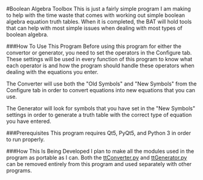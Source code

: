 #Boolean Algebra Toolbox
This is just a fairly simple program I am making to help with the time waste that comes with working out simple boolean algebra equation truth tables. When it is completed, the BAT will hold tools that can help with most simple issues when dealing with most types of boolean algebra.

###How To Use This Program
Before using this program for either the convertor or generator, you need to set the operators in the Configure tab. These settings will be used in every function of this program to know what each operator is and how the program should handle these operators when dealing with the equations you enter.

The Converter will use both the "Old Symbols" and "New Symbols" from the Configure tab in order to convert equations into new equations that you can use.

The Generator will look for symbols that you have set in the "New Symbols" settings in order to generate a truth table with the correct type of equation you have entered.

###Prerequisites
This program requires Qt5, PyQt5, and Python 3 in order to run properly.

###How This Is Being Developed
I plan to make all the modules used in the program as portable as I can. Both the [ttConverter.py](https://github.com/alxxlc/Boolean-Algebra-Toolbox/blob/master/ttConverter.py) and [ttGenerator.py](https://github.com/alxxlc/Boolean-Algebra-Toolbox/blob/master/ttGenerator.py) can be removed entirely from this program and used separately with other programs.
